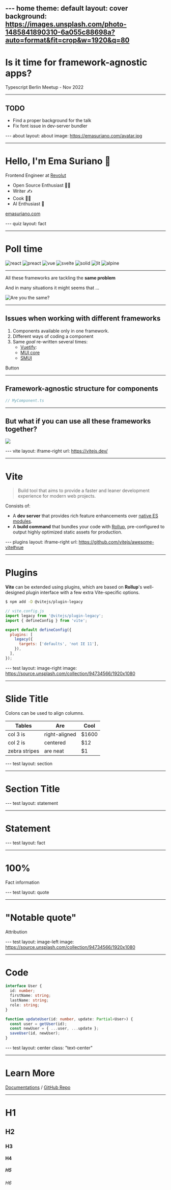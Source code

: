 --- home
theme: default
layout: cover
background: https://images.unsplash.com/photo-1485841890310-6a055c88698a?auto=format&fit=crop&w=1920&q=80
---

# Is it time for framework-agnostic apps?

Typescript Berlin Meetup - Nov 2022

---

## TODO

- Find a proper background for the talk
- Fix font issue in dev-server bundler

--- about
layout: about
image: https://emasuriano.com/avatar.jpg

---

# Hello, I'm Ema Suriano 👋

Frontend Engineer at [Revolut](https://www.revolut.com/)

- Open Source Enthusiast 🧑‍💻
- Writer ✍️
- Cook 🧑‍🍳
- AI Enthusiast 🤖

<v-click>

[emasuriano.com](https://emasuriano.com/)

</v-click>

--- quiz
layout: fact

---

# Poll time

<div class='flex gap-4 w-140 flex-wrap justify-center items-center mx-auto'>

<v-clicks>

<img alt="react" class="w-30" src="/images/react.svg" />
<img alt="preact" class="w-30" src="/images/preact.svg" />
<img alt="vue" class="w-30" src="/images/vue.svg" />
<img alt="svelte" class="w-30" src="/images/svelte.svg" />
<img alt="solid" class="w-30" src="/images/solid.svg" />
<img alt="lit" class="w-30" src="/images/lit.svg" />
<img alt="alpine" class="w-30" src="/images/alpine-js.svg" />

</v-clicks>

</div>

---

All these frameworks are tackling the **same problem**

And in many situations it might seems that ...

![Are you the same?](/images/2022-11-13-17-35-41.png)

---

## Issues when working with different frameworks

<v-clicks>

1. Components available only in one framework.
2. Different ways of coding a component
3. Same _goal_ re-written several times:
   - [Vuetify](https://vuetifyjs.com/en/):
   - [MUI core](https://mui.com/core/)
   - [SMUI](https://sveltematerialui.com/)

</v-clicks>

<v-click>

<v-btn color="indigo" class="m-6" >
Button
</v-btn>

</v-click>

---

## Framework-agnostic structure for components

```jsx
// MyComponent.ts
```

---

## But what if you can use all these frameworks together?

![](/images/2022-11-13-18-10-15.png)

--- vite
layout: iframe-right
url: https://vitejs.dev/

---

# Vite

> Build tool that aims to provide a faster and leaner development experience for modern web projects.

Consists of:

- A **dev server** that provides rich feature enhancements over [native ES modules](https://developer.mozilla.org/en-US/docs/Web/JavaScript/Guide/Modules).
- A **build command** that bundles your code with [Rollup](https://rollupjs.org/guide/en/), pre-configured to output highly optimized static assets for production.

--- plugins
layout: iframe-right
url: https://github.com/vitejs/awesome-vite#vue

---

# Plugins

**Vite** can be extended using plugins, which are based on **Rollup**'s well-designed plugin interface with a few extra Vite-specific options.

```bash
$ npm add -D @vitejs/plugin-legacy
```

```js
// vite.config.js
import legacy from '@vitejs/plugin-legacy';
import { defineConfig } from 'vite';

export default defineConfig({
  plugins: [
    legacy({
      targets: ['defaults', 'not IE 11'],
    }),
  ],
});
```

--- test
layout: image-right
image: https://source.unsplash.com/collection/94734566/1920x1080

---

# Slide Title

Colons can be used to align columns.

| Tables        | Are           | Cool  |
| ------------- | ------------- | ----- |
| col 3 is      | right-aligned | $1600 |
| col 2 is      | centered      | $12   |
| zebra stripes | are neat      | $1    |

--- test
layout: section

---

# Section Title

--- test
layout: statement

---

# Statement

--- test
layout: fact

---

# 100%

Fact information

--- test
layout: quote

---

# "Notable quote"

Attribution

--- test
layout: image-left
image: https://source.unsplash.com/collection/94734566/1920x1080

---

# Code

```ts {all|2|1-6|all}
interface User {
  id: number;
  firstName: string;
  lastName: string;
  role: string;
}

function updateUser(id: number, update: Partial<User>) {
  const user = getUser(id);
  const newUser = { ...user, ...update };
  saveUser(id, newUser);
}
```

--- test
layout: center
class: "text-center"

---

# Learn More

[Documentations](https://sli.dev) / [GitHub Repo](https://github.com/slidevjs/slidev)

---

# H1

## H2

### H3

#### H4

##### H5

###### H6
